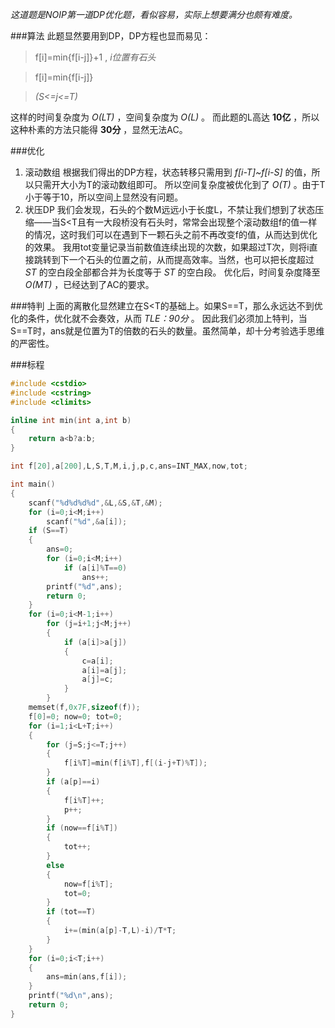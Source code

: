 *这道题是NOIP第一道DP优化题，看似容易，实际上想要满分也颇有难度。* 

###算法
此题显然要用到DP，DP方程也显而易见：

> f[i]=min{f[i-j]}+1 , *i位置有石头* 

> f[i]=min{f[i-j]} 

> *(S<=j<=T)* 

这样的时间复杂度为 *O(LT)* ，空间复杂度为 *O(L)* 。
而此题的L高达 **10亿** ，所以这种朴素的方法只能得 **30分** ，显然无法AC。

###优化
1. 滚动数组
根据我们得出的DP方程，状态转移只需用到 *f[i-T]~f[i-S]* 的值，所以只需开大小为T的滚动数组即可。
所以空间复杂度被优化到了 *O(T)* 。由于T小于等于10，所以空间上显然没有问题。
1. 状压DP
我们会发现，石头的个数M远远小于长度L，不禁让我们想到了状态压缩——当S<T且有一大段桥没有石头时，常常会出现整个滚动数组f的值一样的情况，这时我们可以在遇到下一颗石头之前不再改变f的值，从而达到优化的效果。
我用tot变量记录当前数值连续出现的次数，如果超过T次，则将i直接跳转到下一个石头的位置之前，从而提高效率。当然，也可以把长度超过 *ST*  的空白段全部都合并为长度等于 *ST*  的空白段。
优化后，时间复杂度降至 *O(MT)* ，已经达到了AC的要求。

###特判
上面的离散化显然建立在S<T的基础上。如果S==T，那么永远达不到优化的条件，优化就不会奏效，从而 *TLE：90分* 。
因此我们必须加上特判，当S==T时，ans就是位置为T的倍数的石头的数量。虽然简单，却十分考验选手思维的严密性。

###标程

```cpp
#include <cstdio>
#include <cstring>
#include <climits>

inline int min(int a,int b)
{
    return a<b?a:b;
}

int f[20],a[200],L,S,T,M,i,j,p,c,ans=INT_MAX,now,tot;

int main()
{
    scanf("%d%d%d%d",&L,&S,&T,&M);
    for (i=0;i<M;i++)
        scanf("%d",&a[i]);
    if (S==T)
    {
        ans=0;
        for (i=0;i<M;i++)
            if (a[i]%T==0)
                ans++;
        printf("%d",ans);
        return 0;
    }
    for (i=0;i<M-1;i++)
        for (j=i+1;j<M;j++)
        {
            if (a[i]>a[j])
            {
                c=a[i];
                a[i]=a[j];
                a[j]=c;
            }
        }
    memset(f,0x7F,sizeof(f));
    f[0]=0; now=0; tot=0;
    for (i=1;i<L+T;i++)
    {
        for (j=S;j<=T;j++)
        {
            f[i%T]=min(f[i%T],f[(i-j+T)%T]);
        }
        if (a[p]==i)
        {
            f[i%T]++;
            p++;
        }
        if (now==f[i%T])
        {
            tot++;
        }
        else
        {
            now=f[i%T];
            tot=0;
        }
        if (tot==T)
        {
            i+=(min(a[p]-T,L)-i)/T*T;
        }
    }
    for (i=0;i<T;i++)
    {
        ans=min(ans,f[i]);
    }
    printf("%d\n",ans);
    return 0;
}
```
